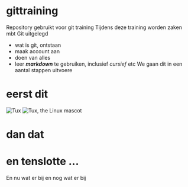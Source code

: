 # gittraining
Repository gebruikt voor git training
Tijdens deze training worden zaken mbt Git uitgelegd
* wat is git, ontstaan
* maak account aan
* doen van alles
* leer ***markdown*** te gebruiken, inclusief _cursief_ etc
We gaan dit in een aantal stappen uitvoere
# eerst dit
![Tux](https://mdg.imgix.net/assets/images/tux.png?auto=format&fit=clip&q=40&w=100)
![Tux, the Linux mascot](https://upload.wikimedia.org/wikipedia/commons/3/35/Tux.svg)
# dan dat
# en tenslotte ...
En nu wat er bij
en nog wat er bij